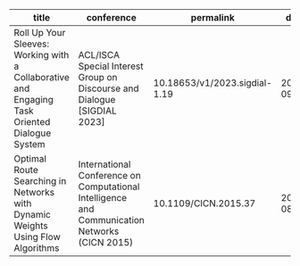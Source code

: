 
| title | conference | permalink | date | venue | paperurl |
| -------- | -------------------------------------- | -------------------------- | ------ | --- | ---- |
| Roll Up Your Sleeves: Working with a Collaborative and Engaging Task Oriented Dialogue System        | ACL/ISCA Special Interest Group on Discourse and Dialogue [SIGDIAL 2023]            | 10.18653/v1/2023.sigdial-1.19        | 2023-09-15    | Prague, Czechia   | https://aclanthology.org/2023.sigdial-1.19/    |
| Optimal Route Searching in Networks with Dynamic Weights Using Flow Algorithms        | International Conference on Computational Intelligence and Communication Networks (CICN 2015)            | 10.1109/CICN.2015.37        | 2016-08-18    | Jabalpur, India   | [https://ieeexplore.ieee.org/document/7546072/]    |



